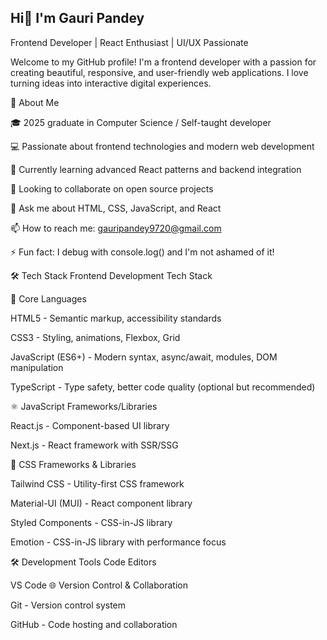## Hi👋 I'm Gauri Pandey
Frontend Developer | React Enthusiast | UI/UX Passionate

Welcome to my GitHub profile! I'm a frontend developer with a passion for creating beautiful, responsive, and user-friendly web applications. I love turning ideas into interactive digital experiences.

🚀 About Me

🎓 2025 graduate in Computer Science / Self-taught developer

💻 Passionate about frontend technologies and modern web development

🌱 Currently learning advanced React patterns and backend integration

👯 Looking to collaborate on open source projects

💬 Ask me about HTML, CSS, JavaScript, and React

📫 How to reach me: gauripandey9720@gmail.com

⚡ Fun fact: I debug with console.log() and I'm not ashamed of it!

🛠️ Tech Stack
 Frontend Development Tech Stack
 
🎯 Core Languages

HTML5 - Semantic markup, accessibility standards

CSS3 - Styling, animations, Flexbox, Grid

JavaScript (ES6+) - Modern syntax, async/await, modules, DOM manipulation

TypeScript - Type safety, better code quality (optional but recommended)

⚛️ JavaScript Frameworks/Libraries

React.js - Component-based UI library

Next.js - React framework with SSR/SSG

🎨 CSS Frameworks & Libraries

Tailwind CSS - Utility-first CSS framework

Material-UI (MUI) - React component library

Styled Components - CSS-in-JS library

Emotion - CSS-in-JS library with performance focus

🛠️ Development Tools
Code Editors

VS Code 
🌐 Version Control & Collaboration

Git - Version control system

GitHub - Code hosting and collaboration
<!--
-->
